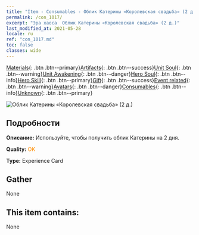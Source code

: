 ```yaml
---
title: "Item - Consumables - Облик Катерины «Королевская свадьба» (2 д.)"
permalink: /con_1017/
excerpt: "Эра хаоса  Облик Катерины «Королевская свадьба» (2 д.)"
last_modified_at: 2021-05-28
locale: ru
ref: "con_1017.md"
toc: false
classes: wide
---
```

 [Materials](/ItemsRU/){: .btn .btn--primary}[Artifacts](/ItemsRU/Artifacts/){: .btn .btn--success}[Unit Soul](/ItemsRU/UnitSoul/){: .btn .btn--warning}[Unit Awakening](/ItemsRU/UnitAwakening/){: .btn .btn--danger}[Hero Soul](/ItemsRU/HeroSoul/){: .btn .btn--info}[Hero Skill](/ItemsRU/HeroSkill/){: .btn .btn--primary}[Gift](/ItemsRU/Gift/){: .btn .btn--success}[Event related](/ItemsRU/Events/){: .btn .btn--warning}[Avatars](/ItemsRU/Avatars/){: .btn .btn--danger}[Consumables](/ItemsRU/Consumables/){: .btn .btn--info}[Unknown](/ItemsRU/Unknown/){: .btn .btn--primary}

 ![Облик Катерины «Королевская свадьба» (2 д.)](/images/h/h_Catherine8.jpg)

## Подробности
 **Описание:** Используйте, чтобы получить облик Катерины на 2 дня.

 **Quality:** <span style="color: #FF8C00">OK</span>

 **Type:** Experience Card

## Gather

  None

## This item contains:

  None


